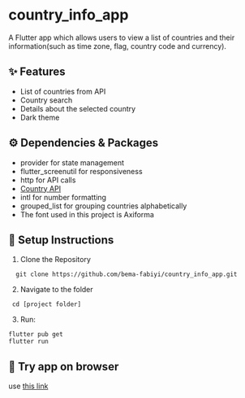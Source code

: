 # country_info_app

A Flutter app which allows users to view a list of countries and their information(such as time zone, flag, country code and currency).

## ✨ Features
- List of countries from API
- Country search
- Details about the selected country
- Dark theme


## ⚙️ Dependencies & Packages
- provider for state management
- flutter_screenutil for responsiveness
- http for API calls
- [Country API](https://restcountries.com/v3.1/all)
- intl for number formatting
- grouped_list for grouping countries alphabetically
- The font used in this project is Axiforma

## 🚀 Setup Instructions
1. Clone the Repository
 ```
   git clone https://github.com/bema-fabiyi/country_info_app.git
```
2. Navigate to the folder
 ```
  cd [project folder]
 ```
3. Run:
```
flutter pub get
flutter run
```
## 📱 Try app on browser
use [this link](https://appetize.io/embed/b_aw4bp5wrmkfpcxvczc5zphzkuu)
